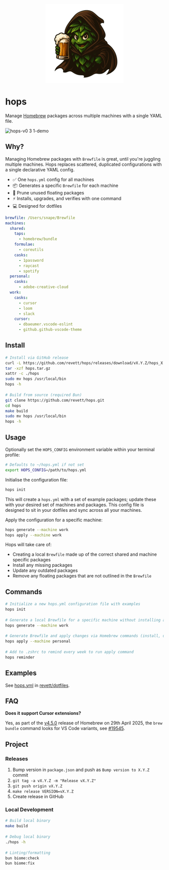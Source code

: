 <p align="center">
  <img src="./assets/logo.png" width="250px">
</p>

# hops

Manage [Homebrew](https://brew.sh) packages across multiple machines with a single YAML file.

![hops-v0 3 1-demo](https://github.com/user-attachments/assets/253624a3-270a-4f17-b92f-825593b426f7)

## Why?

Managing Homebrew packages with `Brewfile` is great, until you're juggling multiple machines.
Hops replaces scattered, duplicated configurations with a single declarative YAML config.

- ✅ One `hops.yml` config for all machines
- 📦 Generates a specific `Brewfile` for each machine
- 🧹 Prune unused floating packages
- ⚡ Installs, upgrades, and verifies with one command
- 💻 Designed for dotfiles

```yaml
brewfile: /Users/snape/Brewfile
machines:
  shared:
    taps:
      - homebrew/bundle
    formulae:
      - coreutils
    casks:
      - 1password
      - raycast
      - spotify
  personal:
    casks:
      - adobe-creative-cloud
  work:
    casks:
      - cursor
      - loom
      - slack
    cursor:
      - dbaeumer.vscode-eslint
      - github.github-vscode-theme
```

## Install

```bash
# Install via GitHub release
curl -L https://github.com/revett/hops/releases/download/vX.Y.Z/hops_X.Y.Z_darwin_arm64.tar.gz -o hops.tar.gz
tar -xzf hops.tar.gz
xattr -c ./hops
sudo mv hops /usr/local/bin
hops -h

# Build from source (required Bun)
git clone https://github.com/revett/hops.git
cd hops
make build
sudo mv hops /usr/local/bin
hops -h
```

## Usage

Optionally set the `HOPS_CONFIG` environment variable within your terminal profile:

```bash
# Defaults to ~/hops.yml if not set
export HOPS_CONFIG=/path/to/hops.yml
```

Initialise the configuration file:

```bash
hops init
```

This will create a `hops.yml` with a set of example packages; update these with your desired set of
machines and packages. This config file is designed to sit in your dotfiles and sync across all your
machines.

Apply the configuration for a specific machine:

```bash
hops generate --machine work
hops apply --machine work
```

Hops will take care of:

- Creating a local `Brewfile` made up of the correct shared and machine specific packages
- Install any missing packages
- Update any outdated packages
- Remove any floating packages that are not outlined in the `Brewfile`

## Commands

```bash
# Initialize a new hops.yml configuration file with examples
hops init

# Generate a local Brewfile for a specific machine without installing anything
hops generate --machine work

# Generate Brewfile and apply changes via Homebrew commands (install, upgrade, cleanup)
hops apply --machine personal

# Add to .zshrc to remind every week to run apply command
hops reminder
```

## Examples

See [hops.yml](https://github.com/revett/dotfiles/blob/main/hops.yml) in
[revett/dotfiles](https://github.com/revett/dotfiles).

## FAQ

**Does it support Cursor extensions?**

Yes, as part of the [v4.5.0](https://brew.sh/2025/04/29/homebrew-4.5.0/) release of Homebrew on 29th
April 2025, the `brew bundle` command looks for VS Code variants, see
[#19545](https://github.com/Homebrew/brew/pull/19545).

## Project

### Releases

1. Bump version in `package.json` and push as `Bump version to X.Y.Z` commit
1. `git tag -a vX.Y.Z -m "Release vX.Y.Z"`
1. `git push origin vX.Y.Z`
1. `make release VERSION=vX.Y.Z`
1. Create release in GitHub

### Local Development

```bash
# Build local binary
make build

# Debug local binary
./hops -h

# Linting/formatting
bun biome:check
bun biome:fix
```
